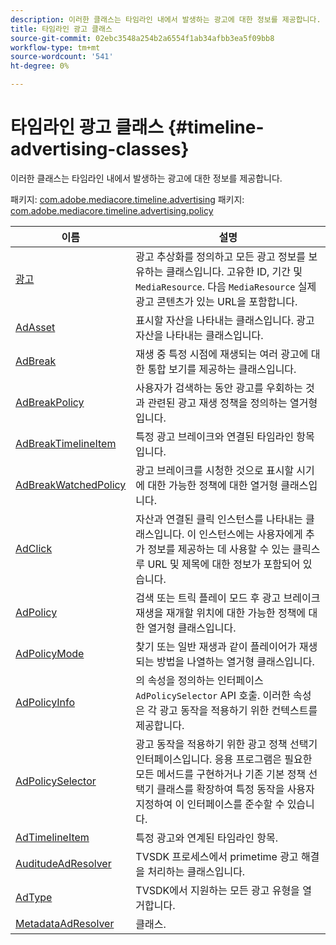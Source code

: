 ```yaml
---
description: 이러한 클래스는 타임라인 내에서 발생하는 광고에 대한 정보를 제공합니다.
title: 타임라인 광고 클래스
source-git-commit: 02ebc3548a254b2a6554f1ab34afbb3ea5f09bb8
workflow-type: tm+mt
source-wordcount: '541'
ht-degree: 0%

---
```


# 타임라인 광고 클래스 {#timeline-advertising-classes}

이러한 클래스는 타임라인 내에서 발생하는 광고에 대한 정보를 제공합니다.

패키지: [com.adobe.mediacore.timeline.advertising](https://help.adobe.com/en_US/primetime/api/psdk/asdoc-dhls_1.4/com/adobe/mediacore/timeline/advertising/package-detail.html)
패키지: [com.adobe.mediacore.timeline.advertising.policy](https://help.adobe.com/en_US/primetime/api/psdk/asdoc-dhls_1.4/com/adobe/mediacore/timeline/advertising/policy/package-detail.html)

| 이름 | 설명 |
|---|---|
| [광고](https://help.adobe.com/en_US/primetime/api/psdk/asdoc-dhls_1.4/com/adobe/mediacore/timeline/advertising/Ad.html) | 광고 추상화를 정의하고 모든 광고 정보를 보유하는 클래스입니다. 고유한 ID, 기간 및 `MediaResource`. 다음 `MediaResource` 실제 광고 콘텐츠가 있는 URL을 포함합니다. |
| [AdAsset](https://help.adobe.com/en_US/primetime/api/psdk/asdoc-dhls_1.4/com/adobe/mediacore/timeline/advertising/AdAsset.html) | 표시할 자산을 나타내는 클래스입니다. 광고 자산을 나타내는 클래스입니다. |
| [AdBreak](https://help.adobe.com/en_US/primetime/api/psdk/asdoc-dhls_1.4/com/adobe/mediacore/timeline/advertising/AdBreak.html) | 재생 중 특정 시점에 재생되는 여러 광고에 대한 통합 보기를 제공하는 클래스입니다. |
| [AdBreakPolicy](https://help.adobe.com/en_US/primetime/api/psdk/asdoc-dhls_1.4/com/adobe/mediacore/timeline/advertising/policy/AdBreakPolicy.html) | 사용자가 검색하는 동안 광고를 우회하는 것과 관련된 광고 재생 정책을 정의하는 열거형입니다. |
| [AdBreakTimelineItem](https://help.adobe.com/en_US/primetime/api/psdk/asdoc-dhls_1.4/com/adobe/mediacore/timeline/advertising/AdBreakTimelineItem.html) | 특정 광고 브레이크와 연결된 타임라인 항목입니다. |
| [AdBreakWatchedPolicy](https://help.adobe.com/en_US/primetime/api/psdk/asdoc-dhls_1.4/com/adobe/mediacore/timeline/advertising/policy/AdBreakWatchedPolicy.html) | 광고 브레이크를 시청한 것으로 표시할 시기에 대한 가능한 정책에 대한 열거형 클래스입니다. |
| [AdClick](https://help.adobe.com/en_US/primetime/api/psdk/asdoc-dhls_1.4/com/adobe/mediacore/timeline/advertising/AdClick.html) | 자산과 연결된 클릭 인스턴스를 나타내는 클래스입니다. 이 인스턴스에는 사용자에게 추가 정보를 제공하는 데 사용할 수 있는 클릭스루 URL 및 제목에 대한 정보가 포함되어 있습니다. |
| [AdPolicy](https://help.adobe.com/en_US/primetime/api/psdk/asdoc-dhls_1.4/com/adobe/mediacore/timeline/advertising/policy/AdPolicy.html) | 검색 또는 트릭 플레이 모드 후 광고 브레이크 재생을 재개할 위치에 대한 가능한 정책에 대한 열거형 클래스입니다. |
| [AdPolicyMode](https://help.adobe.com/en_US/primetime/api/psdk/asdoc-dhls_1.4/com/adobe/mediacore/timeline/advertising/policy/AdPolicyMode.html) | 찾기 또는 일반 재생과 같이 플레이어가 재생되는 방법을 나열하는 열거형 클래스입니다. |
| [AdPolicyInfo](https://help.adobe.com/en_US/primetime/api/psdk/asdoc-dhls_1.4/com/adobe/mediacore/timeline/advertising/policy/AdPolicySelector.html) | 의 속성을 정의하는 인터페이스 `AdPolicySelector` API 호출. 이러한 속성은 각 광고 동작을 적용하기 위한 컨텍스트를 제공합니다. |
| [AdPolicySelector](https://help.adobe.com/en_US/primetime/api/psdk/asdoc-dhls_1.4/com/adobe/mediacore/timeline/advertising/policy/AdPolicySelector.html) | 광고 동작을 적용하기 위한 광고 정책 선택기 인터페이스입니다. 응용 프로그램은 필요한 모든 메서드를 구현하거나 기존 기본 정책 선택기 클래스를 확장하여 특정 동작을 사용자 지정하여 이 인터페이스를 준수할 수 있습니다. |
| [AdTimelineItem](https://help.adobe.com/en_US/primetime/api/psdk/asdoc-dhls_1.4/com/adobe/mediacore/timeline/advertising/AdTimelineItem.html) | 특정 광고와 연계된 타임라인 항목. |
| [AuditudeAdResolver](https://help.adobe.com/en_US/primetime/api/psdk/asdoc-dhls_1.4/com/adobe/mediacore/timeline/advertising/AuditudeAdResolver.html) | TVSDK 프로세스에서 primetime 광고 해결을 처리하는 클래스입니다. |
| [AdType](https://help.adobe.com/en_US/primetime/api/psdk/asdoc-dhls_1.4/com/adobe/mediacore/timeline/advertising/AdType.html) | TVSDK에서 지원하는 모든 광고 유형을 열거합니다. |
| [MetadataAdResolver](https://help.adobe.com/en_US/primetime/api/psdk/asdoc-dhls_1.4/com/adobe/mediacore/timeline/advertising/MetadataAdResolver.html) | 클래스. |

